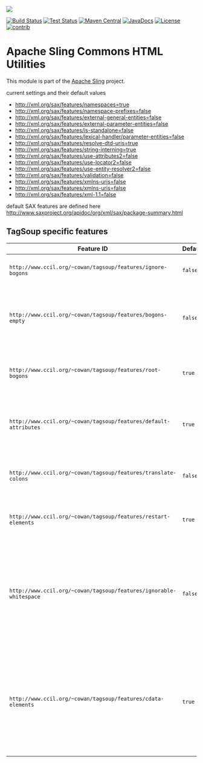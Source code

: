 [<img src="http://sling.apache.org/res/logos/sling.png"/>](http://sling.apache.org)

 [![Build Status](https://builds.apache.org/buildStatus/icon?job=sling-org-apache-sling-commons-html-1.8)](https://builds.apache.org/view/S-Z/view/Sling/job/sling-org-apache-sling-commons-html-1.8) [![Test Status](https://img.shields.io/jenkins/t/https/builds.apache.org/view/S-Z/view/Sling/job/sling-org-apache-sling-commons-html-1.8.svg)](https://builds.apache.org/view/S-Z/view/Sling/job/sling-org-apache-sling-commons-html-1.8/test_results_analyzer/) [![Maven Central](https://maven-badges.herokuapp.com/maven-central/org.apache.sling/org.apache.sling.commons.html/badge.svg)](http://search.maven.org/#search%7Cga%7C1%7Cg%3A%22org.apache.sling%22%20a%3A%22org.apache.sling.commons.html%22) [![JavaDocs](https://www.javadoc.io/badge/org.apache.sling/org.apache.sling.commons.html.svg)](https://www.javadoc.io/doc/org.apache.sling/org.apache.sling.commons.html) [![License](https://img.shields.io/badge/License-Apache%202.0-blue.svg)](https://www.apache.org/licenses/LICENSE-2.0)&#32;[![contrib](http://sling.apache.org/badges/status-contrib.svg)](https://github.com/apache/sling-aggregator/blob/master/docs/status/contrib.md)

# Apache Sling Commons HTML Utilities

This module is part of the [Apache Sling](https://sling.apache.org) project.

current settings and their default values

* http://xml.org/sax/features/namespaces=true
* http://xml.org/sax/features/namespace-prefixes=false
* http://xml.org/sax/features/external-general-entities=false
* http://xml.org/sax/features/external-parameter-entities=false
* http://xml.org/sax/features/is-standalone=false
* http://xml.org/sax/features/lexical-handler/parameter-entities=false
* http://xml.org/sax/features/resolve-dtd-uris=true
* http://xml.org/sax/features/string-interning=true
* http://xml.org/sax/features/use-attributes2=false
* http://xml.org/sax/features/use-locator2=false
* http://xml.org/sax/features/use-entity-resolver2=false
* http://xml.org/sax/features/validation=false
* http://xml.org/sax/features/xmlns-uris=false
* http://xml.org/sax/features/xmlns-uris=false
* http://xml.org/sax/features/xml-1.1=false

default SAX features are defined here
http://www.saxproject.org/apidoc/org/xml/sax/package-summary.html

## TagSoup specific features

| Feature ID | Default | Description |
| --- | --- | --- |
| `http://www.ccil.org/~cowan/tagsoup/features/ignore-bogons` | `false` | A value of `true` indicates that the parser will ignore unknown elements. |
| `http://www.ccil.org/~cowan/tagsoup/features/bogons-empty` | `false` | A value of `true` indicates that the parser will give unknown elements a content model of EMPTY; a value of `false`, a content model of ANY. |
| `http://www.ccil.org/~cowan/tagsoup/features/root-bogons` | `true` | A value of `true indicates that the parser will allow unknown elements to be the root of the output document. |
| `http://www.ccil.org/~cowan/tagsoup/features/default-attributes` | `true` | A value of `true` indicates that the parser will return default attribute values for missing attributes that have default values. |
| `http://www.ccil.org/~cowan/tagsoup/features/translate-colons` | `false` | A value of `true` indicates that the parser will translate colons into underscores in names. |
| `http://www.ccil.org/~cowan/tagsoup/features/restart-elements` | `true` | A value of `true` indicates that the parser will attempt to restart the restartable elements. |
| `http://www.ccil.org/~cowan/tagsoup/features/ignorable-whitespace` | `false` | A value of `true` indicates that the parser will transmit whitespace in element-only content via the SAX ignorableWhitespace callback. Normally this is not done, because HTML is an SGML application and SGML suppresses such whitespace. |
| `http://www.ccil.org/~cowan/tagsoup/features/cdata-elements` | `true` | A value of `true` indicates that the parser will process the `script` and `style` elements (or any elements with `type='cdata'` in the TSSL schema) as SGML CDATA elements (that is, no markup is recognized except the matching end-tag). |

  
